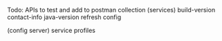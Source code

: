 Todo:
APIs to test and add to postman collection
(services)
build-version
contact-info
java-version
refresh config

(config server)
service profiles